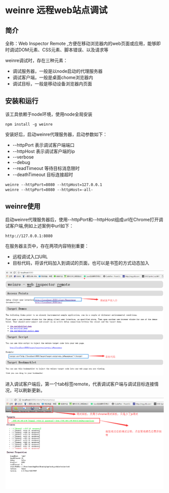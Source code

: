 # weinre 远程web站点调试

## 简介

全称：Web Inspector Remote ,方便在移动浏览器内的web页面或应用，能够即时调试DOM元素、CSS元素、脚本错误、以及请求等

weinre调试时，存在三种元素：
+ 调试服务器，一般是以node启动的代理服务器
+ 调试客户端，一般是桌面chome浏览器内
+ 调试目标，一般是移动设备浏览器内页面

## 安装和运行

该工具依赖于node环境，使用node全局安装

```node
npm install -g weinre
```

安装好后，启动weinre代理服务器，启动参数如下：
+ --httpPort 表示调试客户端端口
+ --httpHost 表示调试客户端的ip
+ --verbose  
+ --debug
+ --readTimeout  等待目标消息限时
+ --deathTimeout 目标连接超时

```shell
weinre --httpPort=8080 --httpHost=127.0.0.1
weinre --httpPort=8080 --httpHost=-all-
```

## weinre使用

启动weinre代理服务器后，使用--httpPort和--httpHost组成url在Chrome打开调试客户端,例如上述案例中url如下：

```
http://127.0.0.1:8080
```

在服务器主页中，存在两项内容特别重要：
+ 远程调试入口URL
+ 目标代码，将该代码加入到调试的页面，也可以是书签的方式动态加入

![调试服务器主页](../images/serverindex.png)

进入调试客户端后，第一个tab标签remote，代表调试客户端与调试目标连接情况，可以刷新更新。

![调试客户端主页](../images/weinreclient.png)


